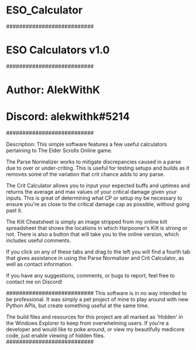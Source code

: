 # ESO_Calculator
 
###########################
#  ESO Calculators v1.0   #
###########################
# Author: AlekWithK       #
# Discord: alekwithk#5214 #
###########################

Description: This simple software features a few useful calculators pertaining to The Elder Scrolls Online game.

The Parse Normalizer works to mitigate discrepancies caused in a parse due to over or under-criting. This is useful for testing setups and builds as it removes some of the variation that crit chance adds to any parse.

The Crit Calculator allows you to input your expected buffs and uptimes and returns the average and max values of your critical damage given your inputs. This is great of determining what CP or setup my be necessary to ensure you're as close to the critical damage cap as possible, without going past it.

The Kilt Cheatsheet is simply an image stripped from my online kilt spreadsheet that shows the locations in which Harpooner's Kilt is strong or not. There is also a button that will take you to the online version, which includes useful comments.

If you click on any of these tabs and drag to the left you will find a fourth tab that gives assistance in using the Parse Normalizer and Crit Calculator, as well as contact information.

If you have any suggestions, comments, or bugs to report, feel free to contact me on Discord!

###########################
This software is in no way intended to be professional. It was simply a pet project of mine to play around with new Python APIs, but create something useful at the same time.

The build files and resources for this project are all marked as 'Hidden' in the Windows Explorer to keep from overwhelming users. If you're a developer and would like to poke around, or view my beautifully medicore code, just enable viewing of hidden files.
###########################
